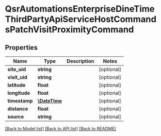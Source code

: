# QsrAutomationsEnterpriseDineTimeThirdPartyApiServiceHostCommandsPatchVisitProximityCommand

## Properties
Name | Type | Description | Notes
------------ | ------------- | ------------- | -------------
**site_uid** | **string** |  | [optional] 
**visit_uid** | **string** |  | [optional] 
**latitude** | **float** |  | [optional] 
**longitude** | **float** |  | [optional] 
**timestamp** | [**\DateTime**](\DateTime.md) |  | [optional] 
**distance** | **float** |  | [optional] 
**source** | **string** |  | [optional] 

[[Back to Model list]](../README.md#documentation-for-models) [[Back to API list]](../README.md#documentation-for-api-endpoints) [[Back to README]](../README.md)


